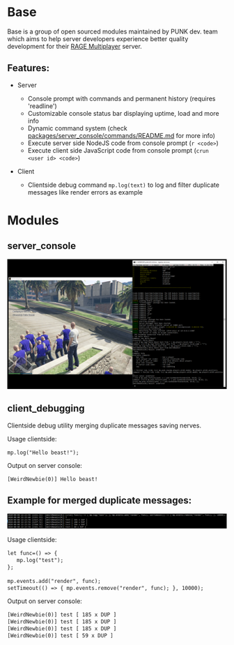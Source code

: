 # Base
Base is a group of open sourced modules maintained by PUNK dev. team which aims to help server developers experience better quality development for their [RAGE Multiplayer](https://rage.mp) server.

## Features:
- Server
   - Console prompt with commands and permanent history (requires 'readline')
   - Customizable console status bar displaying uptime, load and more info
   - Dynamic command system (check [packages/server_console/commands/README.md](packages/server_console/commands/README.md) for more info)
   - Execute server side NodeJS code from console prompt (`r <code>`)
   - Execute client side JavaScript code from console prompt (`crun <user id> <code>`)

- Client
   - Clientside debug command `mp.log(text)` to log and filter duplicate messages like render errors as example

# Modules
## server_console
![alt text](example_base.png)

## client_debugging
Clientside debug utility merging duplicate messages saving nerves.

Usage clientside:
```JS
mp.log("Hello beast!");
```

Output on server console:
```
[WeirdNewbie(0)] Hello beast!
```

## Example for merged duplicate messages:
![alt text](example_clientlogger.png)

Usage clientside:
```JS
let func=() => {
   mp.log("test");
};

mp.events.add("render", func);
setTimeout(() => { mp.events.remove("render", func); }, 10000);
```

Output on server console:
```
[WeirdNewbie(0)] test [ 185 x DUP ]
[WeirdNewbie(0)] test [ 185 x DUP ]
[WeirdNewbie(0)] test [ 185 x DUP ]
[WeirdNewbie(0)] test [ 59 x DUP ]
```
